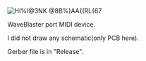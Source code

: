 ![HI%I@3NK @8B%)AA{(RL{67](https://user-images.githubusercontent.com/69373938/167430825-2f4e86e5-a751-4f31-adf2-ef6aebbbff8e.png)

WaveBlaster port MIDI device.

I did not draw any schematic(only PCB here).

Gerber file is in "Release".
